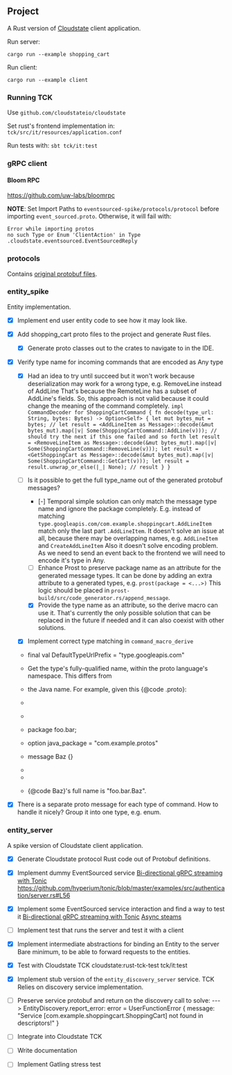 
## Project

A Rust version of [Cloudstate](https://cloudstate.io/docs/index.html) client application.

Run server:
```
cargo run --example shopping_cart
```

Run client:
```
cargo run --example client
```

### Running TCK

Use `github.com/cloudstateio/cloudstate`

Set rust's frontend implementation in: `tck/src/it/resources/application.conf`

Run tests with: `sbt tck/it:test`


### gRPC client

#### Bloom RPC

https://github.com/uw-labs/bloomrpc

**NOTE**: Set Import Paths to `eventsourced-spike/protocols/protocol` before importing `event_sourced.proto`. Otherwise, it will fail with:
```
Error while importing protos
no such Type or Enum 'ClientAction' in Type .cloudstate.eventsourced.EventSourcedReply
```


### protocols

Contains [original protobuf files](https://github.com/cloudstateio/cloudstate/tree/master/protocols).

### entity_spike

Entity implementation.

- [x] Implement end user entity code to see how it may look like.
- [x] Add shopping_cart proto files to the project and generate Rust files.
    - [x] Generate proto classes out to the crates to navigate to in the IDE.

- [x] Verify type name for incoming commands that are encoded as Any type

    - [x] Had an idea to try until succeed but it won't work because deserialization may work for a wrong type, e.g. RemoveLine instead of AddLine
        That's because the RemoteLine has a subset of AddLine's fields.
        So, this approach is not valid because it could change the meaning of the command completely.
            ```
            impl CommandDecoder for ShoppingCartCommand {
                fn decode(type_url: String, bytes: Bytes) -> Option<Self> {
                    let mut bytes_mut = bytes;
                    //
                    let result = <AddLineItem as Message>::decode(&mut bytes_mut).map(|v| Some(ShoppingCartCommand::AddLine(v)));
                    // should try the next if this one failed and so forth
                    let result = <RemoveLineItem as Message>::decode(&mut bytes_mut).map(|v| Some(ShoppingCartCommand::RemoveLine(v)));
                    let result = <GetShoppingCart as Message>::decode(&mut bytes_mut).map(|v| Some(ShoppingCartCommand::GetCart(v)));
                    let result = result.unwrap_or_else(|_| None);
                    //
                    result
                }
            }
            ```

    - [ ] Is it possible to get the full type_name out of the generated protobuf messages?
        - [-] Temporal simple solution can only match the message type name and ignore the package completely.
            E.g. instead of matching `type.googleapis.com/com.example.shoppingcart.AddLineItem` match only the last part `.AddLineItem`.
            It doesn't solve an issue at all, because there may be overlapping names, e.g. `AddLineItem` and `CreateAddLineItem`
            Also it doesn't solve encoding problem. As we need to send an event back to the frontend we will need to encode it's type in Any.
        - [ ] Enhance Prost to preserve package name as an attribute for the generated message types.
            It can be done by adding an extra attribute to a generated types, e.g. `prost(package = <...>)`
            This logic should be placed in `prost-build/src/code_generator.rs/append_message`.
        - [x] Provide the type name as an attribute, so the derive macro can use it.
            That's currently the only possible solution that can be replaced in the future if needed and it can also coexist with other solutions.
            
    - [x] Implement correct type matching in `command_macro_derive`

     * final val DefaultTypeUrlPrefix = "type.googleapis.com"

     * Get the type's fully-qualified name, within the proto language's namespace. This differs from
     * the Java name. For example, given this {@code .proto}:
     *
     * <pre>
     *   package foo.bar;
     *   option java_package = "com.example.protos"
     *   message Baz {}
     * </pre>
     *
     * {@code Baz}'s full name is "foo.bar.Baz".    
     
     
    
- [x] There is a separate proto message for each type of command. How to handle it nicely?
    Group it into one type, e.g. enum.


### entity_server

A spike version of Cloudstate client application.


- [x] Generate Cloudstate protocol Rust code out of Protobuf definitions.

- [x] Implement dummy EventSourced service
    [Bi-directional gRPC streaming with Tonic](https://github.com/hyperium/tonic/blob/master/examples/routeguide-tutorial.md)
    https://github.com/hyperium/tonic/blob/master/examples/src/authentication/server.rs#L56
    
- [x] Implement some EventSourced service interaction and find a way to test it
    [Bi-directional gRPC streaming with Tonic](https://github.com/hyperium/tonic/blob/master/examples/routeguide-tutorial.md#server-state)
    [Async steams](https://github.com/tokio-rs/async-stream)
    
- [ ] Implement test that runs the server and test it with a client

- [x] Implement intermediate abstractions for binding an Entity to the server
    Bare minimum, to be able to forward requests to the entities.

- [x] Test with Cloudstate TCK
    cloudstate:rust-tck-test
    tck/it:test

- [x] Implement stub version of the `entity_discovery_server` service. TCK Relies on discovery service implementation.

- [ ] Preserve service protobuf and return on the discovery call to solve:
    ---> EntityDiscovery.report_error: error = UserFunctionError { message: "Service [com.example.shoppingcart.ShoppingCart] not found in descriptors!" }

        
        
- [ ] Integrate into Cloudstate TCK        

- [ ] Write documentation

- [ ] Implement Gatling stress test
